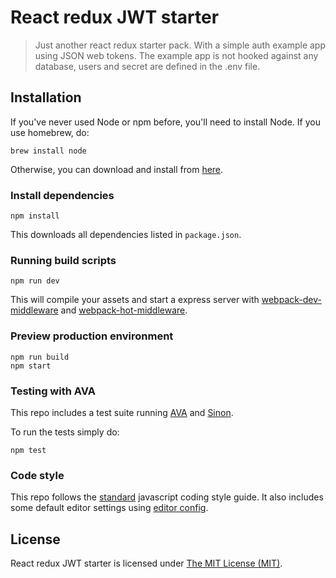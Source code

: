 React redux JWT starter
==================

> Just another react redux starter pack. With a simple auth example app using JSON web tokens.
> The example app is not hooked against any database, users and secret are defined in the .env file.

## Installation
If you've never used Node or npm before, you'll need to install Node.
If you use homebrew, do:

```
brew install node
```

Otherwise, you can download and install from [here](http://nodejs.org/download/).

### Install dependencies
```
npm install
```

This downloads all dependencies listed in `package.json`.

### Running build scripts
```
npm run dev
```

This will compile your assets and start a express server with [webpack-dev-middleware](https://github.com/webpack/webpack-dev-middleware) and [webpack-hot-middleware](https://github.com/glenjamin/webpack-hot-middleware).

### Preview production environment
```
npm run build
npm start
```

### Testing with AVA
This repo includes a test suite running [AVA](https://github.com/avajs/ava) and [Sinon](http://sinonjs.org/).

To run the tests simply do:
```
npm test
```

### Code style
This repo follows the [standard](https://github.com/feross/standard) javascript coding style guide. It also includes some default editor settings using [editor config](https://github.com/sindresorhus/editorconfig-sublime).

## License
React redux JWT starter is licensed under [The MIT License (MIT)](LICENSE).
